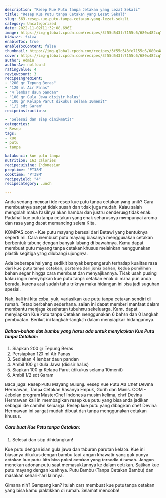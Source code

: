 ```yaml
---
description: "Resep Kue Putu tanpa Cetakan yang Lezat Sekali"
title: "Resep Kue Putu tanpa Cetakan yang Lezat Sekali"
slug: 563-resep-kue-putu-tanpa-cetakan-yang-lezat-sekali
category: Uncategorized
date: 2022-11-02T11:32:08.696Z
image: https://img-global.cpcdn.com/recipes/3f55d543fe7155c6/680x482cq70/kue-putu-tanpa-cetakan-foto-resep-utama.jpg
hideToc: false
enableToc: true
enableTocContent: false
thumbnail: https://img-global.cpcdn.com/recipes/3f55d543fe7155c6/680x482cq70/kue-putu-tanpa-cetakan-foto-resep-utama.jpg
cover: https://img-global.cpcdn.com/recipes/3f55d543fe7155c6/680x482cq70/kue-putu-tanpa-cetakan-foto-resep-utama.jpg
author: Admin
authorAv: notfound
ratingvalue: 4
reviewcount: 3
recipeingredient:
- "200 gr Tepung Beras"
- "120 ml Air Panas"
- "4 lembar daun pandan"
- "100 gr Gula Jawa disisir halus"
- "100 gr Kelapa Parut dikukus selama 10menit"
- "1/2 sdt Garam"
recipeinstructions:

- "Selesai dan siap dinikmati!"
categories:
- Resep
tags:
- kue
- putu
- tanpa

katakunci: kue putu tanpa 
nutrition: 163 calories
recipecuisine: Indonesian
preptime: "PT38M"
cooktime: "PT38M"
recipeyield: "4"
recipecategory: Lunch

---
```





Anda sedang mencari ide resep kue putu tanpa cetakan yang unik? Cara membuatnya sangat tidak susah dan tidak juga mudah. Kalau salah mengolah maka hasilnya akan hambar dan justru cenderung tidak enak. Padahal kue putu tanpa cetakan yang enak seharusnya mempunyai aroma dan rasa yang dapat memancing selera Kita.





KOMPAS.com - Kue putu mayang berasal dari Betawi yang bentuknya seperti mi. Cara membuat putu mayang biasanya menggunakan cetakan berbentuk tabung dengan banyak lubang di bawahnya. Kamu dapat membuat putu mayang tanpa cetakan khusus melainkan menggunakan plastik segitiga yang dilubangi ujungnya.

Ada beberapa hal yang sedikit banyak berpengaruh terhadap kualitas rasa dari kue putu tanpa cetakan, pertama dari jenis bahan, kedua pemilihan bahan segar hingga cara membuat dan menyajikannya. Tidak usah pusing kalau ingin menyiapkan kue putu tanpa cetakan enak di mana pun anda berada, karena asal sudah tahu triknya maka hidangan ini bisa jadi suguhan spesial.






Nah, kali ini kita coba, yuk, variasikan kue putu tanpa cetakan sendiri di rumah. Tetap berbahan sederhana, sajian ini dapat memberi manfaat dalam membantu menjaga kesehatan tubuhmu sekeluarga. Kamu dapat menyiapkan Kue Putu tanpa Cetakan menggunakan 6 bahan dan 0 langkah pembuatan. Berikut ini langkah-langkah dalam menyiapkan hidangannya.

<!--inarticleads1-->

##### Bahan-bahan dan bumbu yang harus ada untuk menyiapkan Kue Putu tanpa Cetakan:

1. Siapkan 200 gr Tepung Beras
1. Persiapkan 120 ml Air Panas
1. Sediakan 4 lembar daun pandan
1. Ambil 100 gr Gula Jawa (disisir halus)
1. Siapkan 100 gr Kelapa Parut (dikukus selama 10menit)
1. Ambil 1/2 sdt Garam


Baca juga: Resep Putu Mayang Gulung. Resep Kue Putu Ala Chef Devina Hermawan, Tanpa Cetakan Rasanya Empuk, Gurih dan Manis. COM - Jebolan program MasterChef Indonesia musim kelima, chef Devina Hermawan kali ini membagikan resep kue putu yang bisa anda jadikan sebagai ide camilan keluarga. Resep kue putu yang dibagikan chef Devina Hermawan ini sangat mudah dibuat dan tanpa menggunakan cetakan khusus. 

<!--inarticleads2-->

##### Cara buat Kue Putu tanpa Cetakan:


1. Selesai dan siap dihidangkan!

Kue putu dengan isian gula jawa dan taburan parutan kelapa. Kue ini biasanya dikukus dengan bambu tapi jangan khawatir yang gak punya cetakan kue putu, kita bisa pakai cetakan yang tersedia dirumah. Jangan menekan adonan putu saat memasukkannya ke dalam cetakan. Sajikan kue putu mayang dengan kuahnya. Putu Bambu (Tanpa Cetakan Bambu) dan masakan sehari-hari lainnya. 

Gimana nih? Gampang kan? Itulah cara membuat kue putu tanpa cetakan yang bisa kamu praktikkan di rumah. Selamat mencoba!
